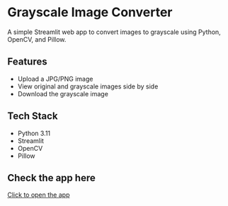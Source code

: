 ﻿# Grayscale Image Converter

A simple Streamlit web app to convert images to grayscale using Python, OpenCV, and Pillow.

## Features
- Upload a JPG/PNG image
- View original and grayscale images side by side
- Download the grayscale image

## Tech Stack
- Python 3.11
- Streamlit
- OpenCV
- Pillow

## Check the app here
[Click to open the app](https://z69s8whgyq6w56vm4ky7st.streamlit.app/?embed_options=dark_theme)




